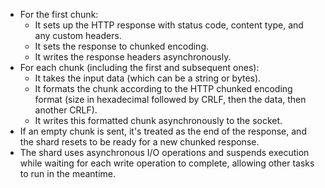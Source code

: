 - For the first chunk:
  - It sets up the HTTP response with status code, content type, and any custom headers.
  - It sets the response to chunked encoding.
  - It writes the response headers asynchronously.
- For each chunk (including the first and subsequent ones):
  - It takes the input data (which can be a string or bytes).
  - It formats the chunk according to the HTTP chunked encoding format (size in hexadecimal followed by CRLF, then the data, then another CRLF).
  - It writes this formatted chunk asynchronously to the socket.
- If an empty chunk is sent, it's treated as the end of the response, and the shard resets to be ready for a new chunked response.
- The shard uses asynchronous I/O operations and suspends execution while waiting for each write operation to complete, allowing other tasks to run in the meantime.